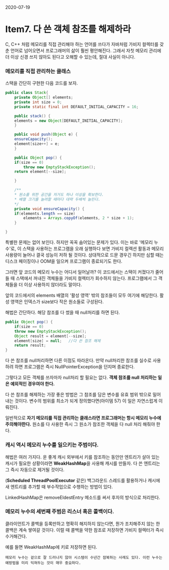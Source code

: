 2020-07-19


# Item7. 다 쓴 객체 참조를 해제하라

C, C++ 처럼 메모리를 직접 관리해야 하는 언어를 쓰다가 자바처럼  가비지 컬렉터를 갖춘 언어로 넘어오면서 프로그래머의 삶이 훨씬 평안해진다. 그래서 자칫 메모리 관리에 더 이상 신경 쓰지 않아도 된다고 오해할 수 있는데, 절대 사실이 아니다. 

### 메모리를 직접 관리하는 클래스

스택을 간단히 구현한 다음 코드를 보자. 

```java
public class Stack{
    private Object[] elements;
    private int size = 0;
    private static final int DEFAULT_INITIAL_CAPACITY = 16;

    public stack() {
	elements = new Object[DEFAULT_INITIAL_CAPACITY];
    }

    public void push(Object e) {
	ensureCapacity();
	element[size++] = e;
    }

    public Object pop() {
	if(size == 0)
	    throw new EmptyStackException();
	return element[--size];

    }

    /**
    * 원소를 위한 공간을 저거도 하나 이상을 확보한다.
    * 배열 크기를 늘려할 때마다 대략 두배씩 늘린다. 
    */
    private void ensureCapacity() {
	if(elements.length == size)
	    elements = Arrays.copyOf(elements, 2 * size + 1);
    }

}
```

특별한 문제는 없어 보인다. 하지만 꼭꼭 숨어있는 문제가 있다. 이는 바로 '메모리 누수'로, 이 스택을 사용하는 프로그램을 오래 실행하다 보면 가비지 컬렉션 활동과 메모리 사용량이 늘어나 결국 성능이 저하 될 것이다. 상대적으로 드문 경우긴 하지만 심할 때는 디스크 페이징이나 OOM을 일으켜 프로그램이 종료되기도 한다. 

그러면 앞 코드의 메모리 누수는 어디서 일어날까? 이 코드에서는 스택이 커졌다가 줄어들 때 스택에서 꺼내진 객체들을 가비지 컬렉터가 회수하지 않는다. 프로그램에서 그 객체들을  더 이상 사용하지 않더라도 말이다. 

앞의 코드에서의 elements 배열의 '활성 영역' 밖의 참조들이 모두 여기에 해당한다. 활성 영역은 인덱스가 size보다 작은 원소들로 구성된다. 

해법은 간단하다.  해당 참조를 다 썼을 때 null처리를 하면 된다. 

```java
public Object pop() {
    if(size == 0)
	throw new EmptyStackException();
    Object result = element[--size];
    element[size] = null;   //다 쓴 참조 해제
    return result;
}
```

다 쓴 참조를 null처리하면 다른 이점도 따라온다. 만약 null처리한 참조를 실수로 사용하려 하면 프로그램은 즉시 NullPointerException을 던지며 종료한다. 

그렇다고 모든 객체를 쓰자마자 null처리 할 필요는 없다. **객체 참조를 null 처리하는 일은 예외적인 경우여야 한다.**

다 쓴 참조를 해제하는 가장 좋은 방법은 그 참조를 담은 변수를 유효 범위 밖으로 밀어내는 것이다.  변수의 범위를 최소가 되게 정의했다면(아이템 57) 이 일은 자연스럽게 이뤄진다. 

일반적으로 **자기 메모리를 직접 관리하는 클래스라면 프로그래머는 항시 메모리 누수에 주의해야한다.**  원소를 다 사용한 즉시 그 원소가 참조한 객체을 다 null 처리 해줘야 한다. 

### **캐시 역시 메모리 누수를 일으키는 주범이다.**

해법은 여러 가지다. 운 좋게 캐시 외부에서 키를 참조하는 동안만 엔트리가 살아 있는 캐시가 필요한 상황이라면 **WeakHashMap**을 사용해 캐시를 만들자. 다 쓴 엔트리는 그 즉시 자동으로 제거될 것이다. 

(**Scheduled ThreadPoolExecutor** 같은) 백그라운드 스레드를 활용하거나 캐시에 새 엔트리를 추가할 때 부수작업으로 수행하는 방법이 있다. 

LinkedHashMap은 removeEldestEntry 메소드를 써서 후자의 방식으로 처리한다. 

### 메모리 누수의 세번째 주범은 리스너 혹은 콜백이다.

클라이언트가 콜백을 등록만하고 명확히 해지하지 않는다면, 뭔가 조치해주지 않는 한 콜백은 계속 쌓여갈 것이다. 이럴 때 콜백을 약한 참조로 저장하면 가비지 컬렉터가 즉시 수거해간다. 

예를 들면 WeakHashMap에 키로 저장하면 된다.

`메모리 누수는 겉으로 잘 드러나지 않아 시스템이 수년간 잠복하는 사례도 있다. 이런 누수는 예방법을 미리 익혀두는 것이 매우 중요하다.`

